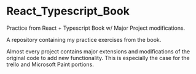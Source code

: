 # React_Typescript_Book
Practice from React + Typescript Book w/ Major Project modifications.

A repository containing my practice exercises from the book.

Almost every project contains major extensions and modifications of the original code to add new functionality. This is especially the case for the trello and Microsoft Paint portions. 
